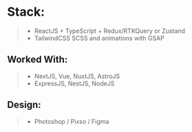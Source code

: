 # Stack:
> - ReactJS + TypeScript + Redux/RTKQuery or Zustand
> - TailwindCSS SCSS and animations with GSAP

## Worked With:
> - NextJS, Vue, NuxtJS, AstroJS
> - ExpressJS, NestJS, NodeJS

## Design: 
> - Photoshop / Pixso / Figma